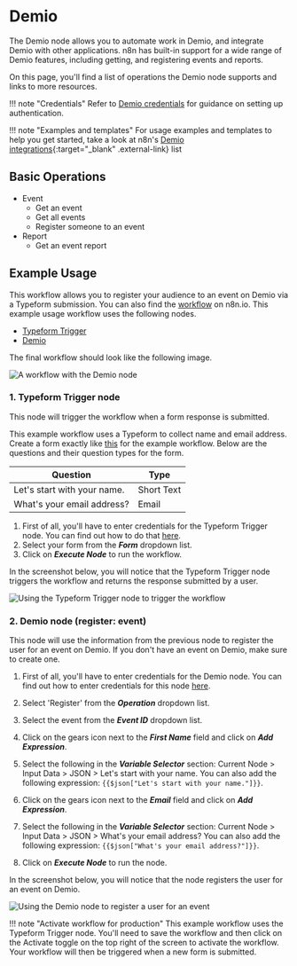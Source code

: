 # Demio

The Demio node allows you to automate work in Demio, and integrate Demio with other applications. n8n has built-in support for a wide range of Demio features, including getting, and registering events and reports.

On this page, you'll find a list of operations the Demio node supports and links to more resources.

!!! note "Credentials"
    Refer to [Demio credentials](/integrations/builtin/credentials/demio/) for guidance on setting up authentication. 

!!! note "Examples and templates"
    For usage examples and templates to help you get started, take a look at n8n's [Demio integrations](https://n8n.io/integrations/demio/){:target="_blank" .external-link} list


## Basic Operations

* Event
    * Get an event
    * Get all events
    * Register someone to an event
* Report
    * Get an event report

## Example Usage

This workflow allows you to register your audience to an event on Demio via a Typeform submission. You can also find the [workflow](https://n8n.io/workflows/947) on n8n.io. This example usage workflow uses the following nodes.
- [Typeform Trigger](/integrations/builtin/trigger-nodes/n8n-nodes-base.typeformtrigger/)
- [Demio]()

The final workflow should look like the following image.

![A workflow with the Demio node](/_images/integrations/builtin/app-nodes/demio/workflow.png)

### 1. Typeform Trigger node

This node will trigger the workflow when a form response is submitted.

This example workflow uses a Typeform to collect name and email address. Create a form exactly like [this](https://n8ndocsburner.typeform.com/to/dpr2kxSL) for the example workflow. Below are the questions and their question types for the form.

|Question | Type  |
|---------|-------|
|Let's start with your name. | Short Text |
|What's your email address? | Email |

1. First of all, you'll have to enter credentials for the Typeform Trigger node. You can find out how to do that [here](/integrations/builtin/credentials/typeform/).
2. Select your form from the ***Form*** dropdown list.
3. Click on ***Execute Node*** to run the workflow.

In the screenshot below, you will notice that the Typeform Trigger node triggers the workflow and returns the response submitted by a user.

![Using the Typeform Trigger node to trigger the workflow](/_images/integrations/builtin/app-nodes/demio/typeformtrigger_node.png)

### 2. Demio node (register: event)

This node will use the information from the previous node to register the user for an event on Demio. If you don't have an event on Demio, make sure to create one.

1. First of all, you'll have to enter credentials for the Demio node. You can find out how to enter credentials for this node [here](/integrations/builtin/credentials/demio/).
2. Select 'Register' from the ***Operation*** dropdown list.
3. Select the event from the ***Event ID*** dropdown list.
4. Click on the gears icon next to the ***First Name*** field and click on ***Add Expression***.

5. Select the following in the ***Variable Selector*** section: Current Node > Input Data > JSON > Let's start with your name. You can also add the following expression: `{{$json["Let's start with your name."]}}`.
6. Click on the gears icon next to the ***Email*** field and click on ***Add Expression***.
7. Select the following in the ***Variable Selector*** section: Current Node > Input Data > JSON > What's your email address? You can also add the following expression: `{{$json["What's your email address?"]}}`.
8. Click on ***Execute Node*** to run the node.

In the screenshot below, you will notice that the node registers the user for an event on Demio.

![Using the Demio node to register a user for an event](/_images/integrations/builtin/app-nodes/demio/demio_node.png)

!!! note "Activate workflow for production"
    This example workflow uses the Typeform Trigger node. You'll need to save the workflow and then click on the Activate toggle on the top right of the screen to activate the workflow. Your workflow will then be triggered when a new form is submitted.

